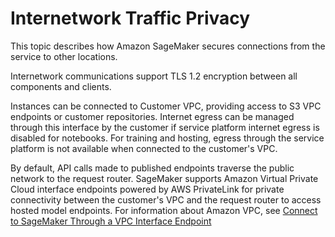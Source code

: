 # Internetwork Traffic Privacy<a name="inter-network-privacy"></a>

This topic describes how Amazon SageMaker secures connections from the service to other locations\.

Internetwork communications support TLS 1\.2 encryption between all components and clients\.

Instances can be connected to Customer VPC, providing access to S3 VPC endpoints or customer repositories\. Internet egress can be managed through this interface by the customer if service platform internet egress is disabled for notebooks\. For training and hosting, egress through the service platform is not available when connected to the customer's VPC\.

By default, API calls made to published endpoints traverse the public network to the request router\. SageMaker supports Amazon Virtual Private Cloud interface endpoints powered by AWS PrivateLink for private connectivity between the customer's VPC and the request router to access hosted model endpoints\. For information about Amazon VPC, see [Connect to SageMaker Through a VPC Interface Endpoint](interface-vpc-endpoint.md)